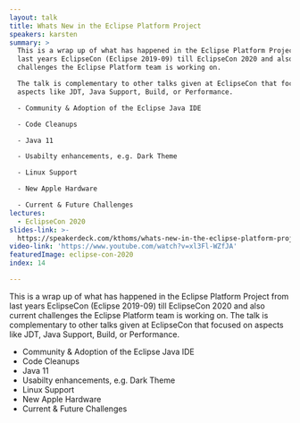 ```yaml
---
layout: talk
title: Whats New in the Eclipse Platform Project
speakers: karsten
summary: >
  This is a wrap up of what has happened in the Eclipse Platform Project from
  last years EclipseCon (Eclipse 2019-09) till EclipseCon 2020 and also current
  challenges the Eclipse Platform team is working on.

  The talk is complementary to other talks given at EclipseCon that focused on
  aspects like JDT, Java Support, Build, or Performance.

  - Community & Adoption of the Eclipse Java IDE

  - Code Cleanups

  - Java 11

  - Usabilty enhancements, e.g. Dark Theme

  - Linux Support

  - New Apple Hardware

  - Current & Future Challenges
lectures:
  - EclipseCon 2020
slides-link: >-
  https://speakerdeck.com/kthoms/whats-new-in-the-eclipse-platform-project-eclipsecon-2020
video-link: 'https://www.youtube.com/watch?v=xl3Fl-WZfJA'
featuredImage: eclipse-con-2020
index: 14

---
```


This is a wrap up of what has happened in the Eclipse Platform Project from last years EclipseCon (Eclipse 2019-09) till EclipseCon 2020 and also current challenges the Eclipse Platform team is working on.
The talk is complementary to other talks given at EclipseCon that focused on aspects like JDT, Java Support, Build, or Performance.
- Community & Adoption of the Eclipse Java IDE
- Code Cleanups
- Java 11
- Usabilty enhancements, e.g. Dark Theme
- Linux Support
- New Apple Hardware
- Current & Future Challenges
